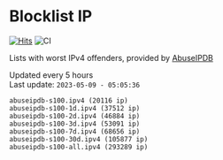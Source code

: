 # Blocklist IP

[![Hits](https://hits.seeyoufarm.com/api/count/incr/badge.svg?url=https%3A%2F%2Fgithub.com%2Fborestad%2Fblocklist-ip%2F&count_bg=%2379C83D&title_bg=%23555555&icon=&icon_color=%23E7E7E7&title=hits&edge_flat=false)](https://hits.seeyoufarm.com)  ![CI](https://img.shields.io/github/workflow/status/borestad/blocklist-ip/CI?style=flat-square)

Lists with worst IPv4 offenders, provided by [AbuseIPDB](https://www.abuseipdb.com/)

<!-- FOOTER-PLACEHOLDER -->
Updated every 5 hours<br>
Last update: `2023-05-09 - 05:05:36`
```
abuseipdb-s100.ipv4 (20116 ip)
abuseipdb-s100-1d.ipv4 (37512 ip)
abuseipdb-s100-2d.ipv4 (46884 ip)
abuseipdb-s100-3d.ipv4 (53091 ip)
abuseipdb-s100-7d.ipv4 (68656 ip)
abuseipdb-s100-30d.ipv4 (105877 ip)
abuseipdb-s100-all.ipv4 (293289 ip)
```
